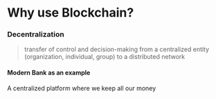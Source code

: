 # Why use Blockchain?

### Decentralization

> transfer of control and decision-making from a centralized entity (organization, individual, group) to a distributed network

#### Modern Bank as an example

A centralized platform where we keep all our money
